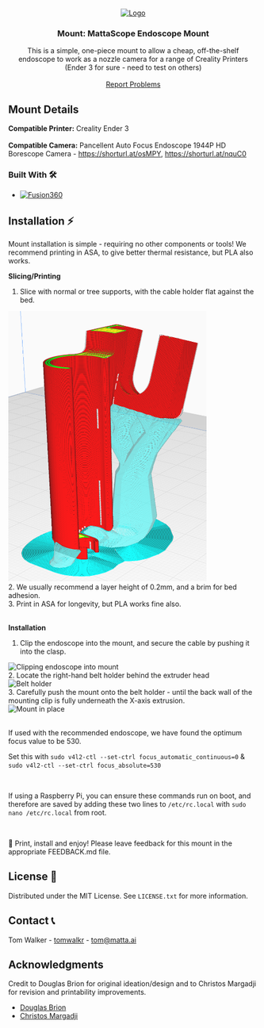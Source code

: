 <!-- WHEN SHARING MOUNTS, FILL OUT THIS TEMPLATE AND ADD AS 'README.md' IN MOUNT FOLDER-->

<!-- HEADER -->
<br />
<div align="center">
  <a href="https://github.com/Matta-Labs/camera-mounts">
    <img src="images/mattascope.png" alt="Logo" width="400" height="300">
  </a>

<h3 align="center">Mount: MattaScope Endoscope Mount </h3>

  <p align="center">
    This is a simple, one-piece mount to allow a cheap, off-the-shelf endoscope to work as a nozzle camera for a range of Creality Printers (Ender 3 for sure - need to test on others)
    <br />
    <br />
    <a href="https://github.com/Matta-Labs/camera-mounts/issues">Report Problems</a>

  </p>
</div>


<!-- ABOUT THE PROJECT -->
## Mount Details

<b>Compatible Printer:</b> Creality Ender 3
<br />
<br />
<b>Compatible Camera:</b> Pancellent Auto Focus Endoscope 1944P HD Borescope Camera - https://shorturl.at/osMPY, https://shorturl.at/nquC0 
<br />

### Built With 🛠️

* [![Fusion360][Fusion.360]][Fusion-url]


<!-- INSTALLATION -->
## Installation ⚡️

Mount installation is simple - requiring no other components or tools! We recommend printing in ASA, to give better thermal resistance, but PLA also works.

<p>
  <b>Slicing/Printing</b>

  1. Slice with normal or tree supports, with the cable holder flat against the bed.
  <div><img src="images/slice.png" alt="Slicing orientation" width="400"></div>
  2. We usually recommend a layer height of 0.2mm, and a brim for bed adhesion.
  <br>
  3. Print in ASA for longevity, but PLA works fine also.
  <br />
  <br />
</p>
<p>
  <b>Installation</b>

  1. Clip the endoscope into the mount, and secure the cable by pushing it into the clasp.
  <div><img src="images/clip.png" alt="Clipping endoscope into mount" width="400" height="300"></div>
  2. Locate the right-hand belt holder behind the extruder head
  <div><img src="images/belt-holder.png" alt="Belt holder" width="400" height="300"></div>
  3. Carefully push the mount onto the belt holder - until the back wall of the mounting clip is fully underneath the X-axis extrusion.
  <div><img src="images/in-place.png" alt="Mount in place" width="400" height="350"></div>
  <br />
</p>

If used with the recommended endoscope, we have found the optimum focus value to be 530.

Set this with ```sudo v4l2-ctl --set-ctrl focus_automatic_continuous=0``` & 
```sudo v4l2-ctl --set-ctrl focus_absolute=530```

<br/>

If using a Raspberry Pi, you can ensure these commands run on boot, and therefore are saved by adding these two lines to ```/etc/rc.local``` with ```sudo nano /etc/rc.local``` from root.

<br/>

📸 Print, install and enjoy! Please leave feedback for this mount in the appropriate FEEDBACK.md file.


<!-- LICENSE -->
## License 📄

Distributed under the MIT License. See `LICENSE.txt` for more information.


<!-- CONTACT -->
## Contact 📞

Tom Walker - [tomwalkr](https://github.com/tom-walkr) - tom@matta.ai


<!-- ACKNOWLEDGMENTS -->
## Acknowledgments

Credit to Douglas Brion for original ideation/design and to Christos Margadji for revision and printability improvements.

* [Douglas Brion](https://github.com/dougbrion)
* [Christos Margadji](https://github.com/cemag1)



<!-- MARKDOWN LINKS & IMAGES -->
<!-- https://www.markdownguide.org/basic-syntax/#reference-style-links -->
[Fusion.360]: https://img.shields.io/badge/Autodesk-Fusion%20360-FC6E26?style=for-the-badge&logo=autodesk&logoColor=white
[Fusion-url]: https://autodesk.com/products/fusion360/overview
